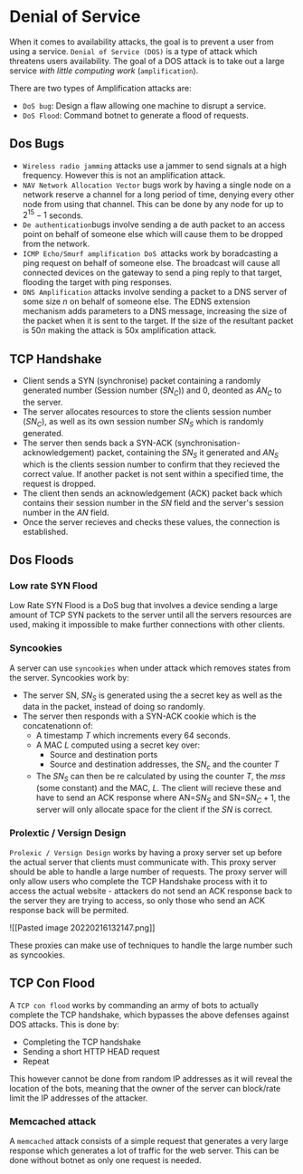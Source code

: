 # Denial of Service
When it comes to availability attacks, the goal is to prevent a user from using a service.
`Denial of Service (DOS)` is a type of attack which threatens users availability. The goal of a DOS attack is to take out a large service *with little computing work* (`amplification`).

There are two types of Amplification attacks are:
* `DoS bug`: Design a flaw allowing one machine to disrupt a service.
* `DoS Flood`: Command botnet to generate a flood of requests.

## Dos Bugs
* `Wireless radio jamming` attacks use a jammer to send signals at a high frequency. However this is not an amplification attack.
* `NAV Network Allocation Vector`  bugs work by having a single node on a network reserve a channel for a long period of time, denying every other node from using that channel. This can be done by any node for up to $2^{15}-1$ seconds.
* `De authentication`bugs involve sending a de auth packet to an access point on behalf of someone else which will cause them to be dropped from the network.
* `ICMP Echo/Smurf amplification DoS `attacks work by boradcasting a ping request on behalf of someone else. The broadcast will cause all connected devices on the gateway to send a ping reply to that target, flooding the target with ping responses.
* `DNS Amplification` attacks involve sending a packet to a DNS server of some size $n$ on behalf of someone else. The EDNS extension mechanism adds parameters to a DNS message, increasing the size of the packet when it is sent to the target. If the size of the resultant packet is $50n$ making the attack is 50x amplification attack. 

## TCP Handshake
* Client sends a SYN (synchronise) packet containing a randomly generated number (Session number ($SN_C$)) and 0, deonted as $AN_C$ to the server.
* The server allocates resources to store the clients session number ($SN_C$), as well as its own session number $SN_S$ which is randomly generated. 
* The server then sends back a SYN-ACK (synchronisation-acknowledgement) packet, containing the $SN_S$ it generated and $AN_S$ which is the clients session number to confirm that they recieved the correct value. If another packet is not sent within a specified time, the request is dropped.
* The client then sends an acknowledgement (ACK) packet back which contains their session number in the $SN$ field and the server's session number in the $AN$ field.
* Once the server recieves and checks these values, the connection is established. 

## Dos Floods

### Low rate SYN Flood 
Low Rate SYN Flood is a DoS bug that involves a device sending a large amount of TCP SYN packets to the server until all the servers resources are used, making it impossible to make further connections with other clients. 

### Syncookies
A server can use `syncookies` when under attack which removes states from the server. Syncookies work by:

* The server SN, $SN_S$ is generated using the a secret key as well as the data in the packet, instead of doing so randomly. 
* The server then responds with a SYN-ACK cookie which is the concatenationn  of:
	* A timestamp $T$ which increments every 64 seconds.
	* A MAC $L$ computed using a secret key over:
		* Source and destination ports
		* Source and destination addresses, the $SN_c$ and the counter $T$
	* The $SN_S$ can then be re calculated by using the counter $T$, the $mss$ (some constant) and the MAC, $L$. 
The client will recieve these and have to send an ACK response where AN=$SN_S$ and SN=$SN_C+1$, the server will only allocate space for the client if the $SN$ is correct.

### Prolextic / Versign Design
`Prolexic / Versign Design` works by having a proxy server set up before the actual server that clients must communicate with. This proxy server should be able to handle a large number of requests. The proxy server will only allow users who complete the TCP Handshake process with it to access the actual website - attackers do not send an ACK response back to the server they are trying to access, so only those who send an ACK response back will be permited. 

![[Pasted image 20220216132147.png]]

These proxies can make use of techniques to handle the large number such as syncookies.

## TCP Con Flood
A `TCP con flood` works by commanding an army of bots to actually complete the TCP handshake, which bypasses the above defenses against DOS attacks. This is done by:
* Completing the TCP handshake
* Sending a short HTTP HEAD request
* Repeat

This however cannot be done from random IP addresses as it will reveal the location of the bots, meaning that the owner of the server can block/rate limit the IP addresses of the attacker.

### Memcached attack
A `memcached` attack consists of a simple request that generates a very large response which generates a lot of traffic for the web server. This can be done without  botnet as only one request is needed.